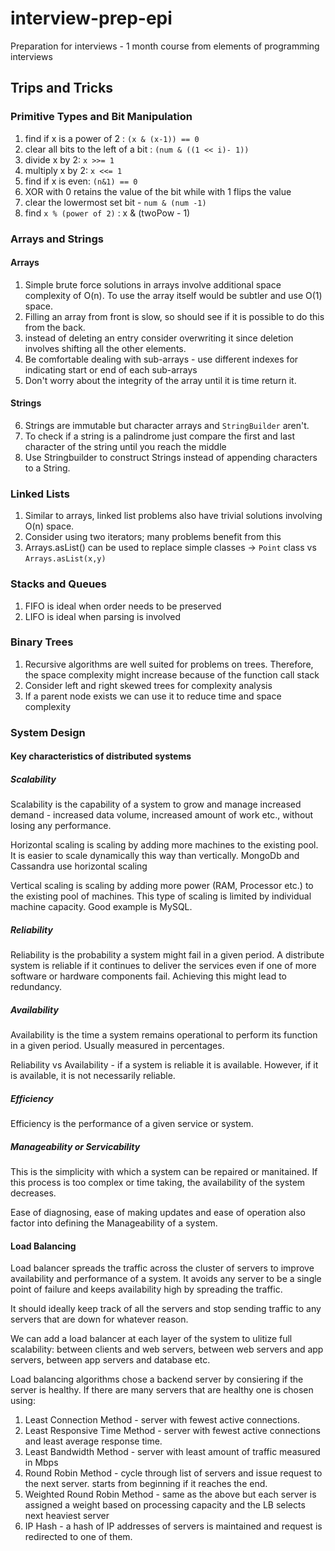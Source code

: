 # interview-prep-epi
Preparation for interviews - 1 month course from elements of programming interviews

## Trips and Tricks

### Primitive Types and Bit Manipulation

1. find if x is a power of 2 : `(x & (x-1)) == 0`
2. clear all bits to the left of a bit : `(num & ((1 << i)- 1))`
3. divide x by 2: `x >>= 1`
4. multiply x by 2: `x <<= 1`
5. find if x is even: `(n&1) == 0`
6. XOR with 0 retains the value of the bit while with 1 flips the value
7. clear the lowermost set bit - `num & (num -1)`
8. find `x % (power of 2)` : x & (twoPow - 1)

### Arrays and Strings
#### Arrays
1. Simple brute force solutions in arrays involve additional space complexity of O(n). To use the array itself would be subtler and use O(1) space.
2. Filling an array from front is slow, so should see if it is possible to do this from the back.
3. instead of deleting an entry consider overwriting it since deletion involves shifting all the other elements.
4. Be comfortable dealing with sub-arrays - use different indexes for indicating start or end of each sub-arrays
5. Don't worry about the integrity of the array until it is time return it.

#### Strings
6. Strings are immutable but character arrays and `StringBuilder` aren't.
7. To check if a string is a palindrome just compare the first and last character of the string until you reach the middle
8. Use Stringbuilder to construct Strings instead of appending characters to a String.

### Linked Lists
1. Similar to arrays, linked list problems also have trivial solutions involving O(n) space.
2. Consider using two iterators; many problems benefit from this
3. Arrays.asList() can be used to replace simple classes -> `Point` class vs `Arrays.asList(x,y)`

### Stacks and Queues
1. FIFO is ideal when order needs to be preserved
2. LIFO is ideal when parsing is involved

### Binary Trees
1. Recursive algorithms are well suited for problems on trees. Therefore, the space complexity might increase because of the function call stack
2. Consider left and right skewed trees for complexity analysis
3. If a parent node exists we can use it to reduce time and space complexity
 
### System Design

#### Key characteristics of distributed systems

##### Scalability 

Scalability is the capability of a system to grow and manage increased demand - increased data volume, increased amount of work etc., without losing any performance.

Horizontal scaling is scaling by adding more machines to the existing pool. It is easier to scale dynamically this way than vertically. MongoDb and Cassandra use horizontal scaling

Vertical scaling is scaling by adding more power (RAM, Processor etc.) to the existing pool of machines. This type of scaling is limited by individual machine capacity. Good example is MySQL.

##### Reliability

Reliability is the probability a system might fail in a given period. A distribute system is reliable if it continues to deliver the services even if one of more software or hardware components fail. Achieving this might lead to redundancy. 

##### Availability

Availability is the time a system remains operational to perform its function in a given period. Usually measured in percentages. 

Reliability vs Availability - if a system is reliable it is available. However, if it is available, it is not necessarily reliable. 


##### Efficiency

Efficiency is the performance of a given service or system. 

##### Manageability or Servicability

This is the simplicity with which a system can be repaired or manitained. If this process is too complex or time taking, the availability of the system decreases. 

Ease of diagnosing, ease of making updates and ease of operation also factor into defining the Manageability of a system. 


#### Load Balancing

Load balancer spreads the traffic across the cluster of servers to improve availability and performance of a system. It avoids any server to be a single 
point of failure and keeps availability high by spreading the traffic.

It should ideally keep track of all the servers and stop sending traffic to any servers that are down for whatever reason.

We can add a load balancer at each layer of the system to ulitize full scalability: between clients and web servers, between web servers and app servers, between app servers and database etc.

Load balancing algorithms chose a backend server by consiering if the server is healthy. If there are many servers that are healthy one is chosen using:

1. Least Connection Method - server with fewest active connections.
2. Least Responsive Time Method - server with fewest active connections and least average response time. 
3. Least Bandwidth Method - server with least amount of traffic measured in Mbps
4. Round Robin Method - cycle through list of servers and issue request to the next server. starts from beginning if it reaches the end. 
5. Weighted Round Robin Method - same as the above but each server is assigned a weight based on processing capacity and the LB selects next heaviest server
6. IP Hash - a hash of IP addresses of servers is maintained and request is redirected to one of them.

